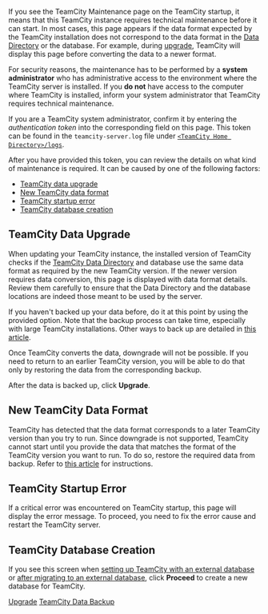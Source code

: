 [//]: # (title: TeamCity Maintenance Mode)
[//]: # (auxiliary-id: TeamCity Maintenance Mode)

If you see the TeamCity Maintenance page on the TeamCity startup, it means that this TeamCity instance requires technical maintenance before it can start. In most cases, this page appears if the data format expected by the TeamCity installation does not correspond to the data format in the [Data Directory](teamcity-data-directory.md) or the database. For example, during [upgrade](upgrading-teamcity-server-and-agents.md), TeamCity will display this page before converting the data to a newer format.

For security reasons, the maintenance has to be performed by a __system administrator__ who has administrative access to the environment where the TeamCity server is installed. If you __do not__ have access to the computer where TeamCity is installed, inform your system administrator that TeamCity requires technical maintenance.

If you are a TeamCity system administrator, confirm it by entering the _authentication token_ into the corresponding field on this page. This token can be found in the `teamcity-server.log` file under [`<TeamCity Home Directory>/logs`](teamcity-server-logs.md).

After you have provided this token, you can review the details on what kind of maintenance is required. It can be caused by one of the following factors:
* [TeamCity data upgrade](#TeamCity+Data+Upgrade)
* [New TeamCity data format](#New+TeamCity+Data+Format)
* [TeamCity startup error](#TeamCity+Startup+Error)
* [TeamCity database creation](#TeamCity+Database+Creation)

<!--[//]: # (Internal note. Do not delete. "TeamCity Maintenance Moded316e49.txt")-->

## TeamCity Data Upgrade

When updating your TeamCity instance, the installed version of TeamCity checks if the [TeamCity Data Directory](teamcity-data-directory.md) and database use the same data format as required by the new TeamCity version. If the newer version requires data conversion, this page is displayed with data format details. Review them carefully to ensure that the Data Directory and the database locations are indeed those meant to be used by the server.

If you haven't backed up your data before, do it at this point by using the provided option. Note that the backup process can take time, especially with large TeamCity installations. Other ways to back up are detailed in [this article](teamcity-data-backup.md).

Once TeamCity converts the data, downgrade will not be possible. If you need to return to an earlier TeamCity version, you will be able to do that only by restoring the data from the corresponding backup.

After the data is backed up, click __Upgrade__.

<!--[//]: # (Internal note. Do not delete. "TeamCity Maintenance Moded316e91.txt")-->

## New TeamCity Data Format

TeamCity has detected that the data format corresponds to a later TeamCity version than you try to run. Since downgrade is not supported, TeamCity cannot start until you provide the data that matches the format of the TeamCity version you want to run. To do so, restore the required data from backup. Refer to [this article](restoring-teamcity-data-from-backup.md) for instructions.

## TeamCity Startup Error

If a critical error was encountered on TeamCity startup, this page will display the error message. To proceed, you need to fix the error cause and restart the TeamCity server.

## TeamCity Database Creation

If you see this screen when [setting up TeamCity with an external database](set-up-external-database.md) or [after migrating to an external database](migrating-to-external-database.md), click __Proceed__ to create a new database for TeamCity.
 
<seealso>
        <category ref="installation">
            <a href="upgrading-teamcity-server-and-agents.md">Upgrade</a>
        </category>
        <category ref="admin-guide">
            <a href="teamcity-data-backup.md">TeamCity Data Backup</a>
        </category>
</seealso>
